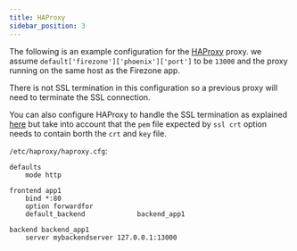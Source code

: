 ```yaml
---
title: HAProxy
sidebar_position: 3
---
```


The following is an example configuration for the [HAProxy](https://www.haproxy.org/) proxy. we assume `default['firezone']['phoenix']['port']` to be `13000` and the proxy running on the same host as the Firezone app.

There is not SSL termination in this configuration so a previous proxy will need to terminate the SSL connection.

You can also configure HAProxy to handle the SSL termination as explained [here](https://www.haproxy.com/blog/haproxy-ssl-termination/) but take into account that the `pem` file expected by `ssl crt` option needs to contain borth the `crt` and `key` file.

`/etc/haproxy/haproxy.cfg`:
```
defaults
    mode http

frontend app1
    bind *:80
    option forwardfor
    default_backend             backend_app1

backend backend_app1
    server mybackendserver 127.0.0.1:13000
```
